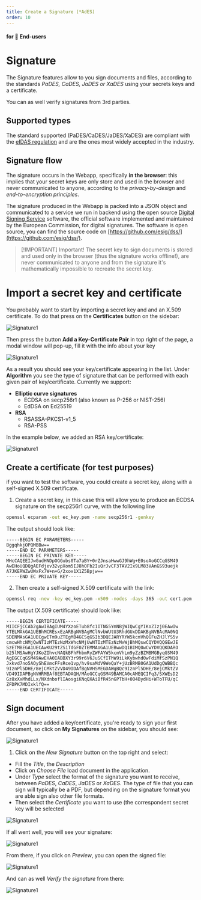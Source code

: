 ```yaml
---
title: Create a Signature (*AdES)
order: 10
---
```


#### for 🙋 End-users

# Signature

The Signature features allow to you sign documents and files, according to the standards *PaDES, CaDES, JaDES or XaDES* using your secrets keys and a certificate. 

You can as well verify signatures from 3rd parties. 

## Supported types 

The standard supported (PaDES/CaDES/JaDES/XaDES) are compliant with the [eIDAS regulation](https://en.wikipedia.org/wiki/EIDAS) and are the ones most widely accepted in the industry. 


## Signature flow 

The signature occurs in the Webapp, specifically **in the browser**: this implies that your secret keys are only store and used in the browser and never  communicated to anyone, according to the *privacy-by-design* and *end-to-encryption principles*. 

The signature produced in the Webapp is packed into a JSON object and communicated to a service we run in backend using the open source [Digital Signing Service](https://ec.europa.eu/digital-building-blocks/DSS/webapp-demo/doc/dss-documentation.html) software, the official software implemented and maintained by the European Commission, for digital signatures. The software is open source, you can find the source code on [https://github.com/esig/dss/](https://github.com/esig/dss/).

> [!IMPORTANT] Important!
> The secret key to sign documents is stored and used only in the browser (thus the signature works offline!), are never communicated to anyone and from the signature it's mathematically impossible to recreate the secret key. 

# Import a secret key and certificate 

You probably want to start by importing a secret key and and an X.509 certificate. To do that press on the **Certificates** button on the sidebar:

![Signature1](../images/signature/SS1.png)

Then press the button **Add a Key-Certificate Pair** in top right of the page, a modal window will pop-up, fill it with the info about your key

![Signature1](../images/signature/SS3.png)

As a result you should see your key/certificate appearing in the list. Under **Algorithm** you see the type of signature that can be performed with each given pair of key/certificate. Currently we support: 

- **Elliptic curve signatures**
  - ECDSA on secp256r1 (also known as P-256 or NIST-256)
  - EdDSA on Ed25519
- **RSA**
  - RSASSA-PKCS1-v1_5
  - RSA-PSS

In the example below, we added an RSA key/certificate: 

![Signature1](../images/signature/SS4c.png)


## Create a certificate (for test purposes)

if you want to test the software, you could create a secret key, along with a self-signed X.509 certificate.


1) Create a secret key, in this case this will allow you to produce an ECDSA signature on the secp256r1 curve, with the following line

```bash
openssl ecparam -out ec_key.pem -name secp256r1 -genkey 
```

The output should look like: 

```
-----BEGIN EC PARAMETERS-----
BggqhkjOPQMBBw==
-----END EC PARAMETERS-----
-----BEGIN EC PRIVATE KEY-----
MHcCAQEEIJwGudHNDpOGGubs0Ta7aBY+0rZJnsaHwwGJ9hWg+E0soAoGCCqGSM49
AwEHoUQDQgAEFdjev32vpXom5IJ8hOFb2IuQrJvCF3TAV2Ix9LM83VAnGS93uejk
A7JKERWZwUWxFx7W+n+G/2xox1X1Z5Bpjw==
-----END EC PRIVATE KEY-----
```

2) Then create a self-signed X.509 certificate with the link:

```bash
openssl req -new -key ec_key.pem -x509 -nodes -days 365 -out cert.pem
```

The output (X.509 certificate) should look like: 

```
-----BEGIN CERTIFICATE-----
MIICFjCCAb2gAwIBAgIUM4YXzoETub8fc1ITNG5YmNBjWIQwCgYIKoZIzj0EAwIw
YTELMAkGA1UEBhMCREsxEzARBgNVBAgMClNvbWUtU3RhdGUxDDAKBgNVBAcMA0NQ
SDENMAsGA1UECgwETm9uZTEgMB4GCSqGSIb3DQEJARYRYW5kcmVhQGFuZHJlYS5v
cmcwHhcNMjQwNTIzMTEzNzMxWhcNMjUwNTIzMTEzNzMxWjBhMQswCQYDVQQGEwJE
SzETMBEGA1UECAwKU29tZS1TdGF0ZTEMMAoGA1UEBwwDQ1BIMQ0wCwYDVQQKDARO
b25lMSAwHgYJKoZIhvcNAQkBFhFhbmRyZWFAYW5kcmVhLm9yZzBZMBMGByqGSM49
AgEGCCqGSM49AwEHA0IABBXY3r99r6V6JuSCfIThW9iLkKybwhd0wFdiMfSzPN1Q
Jxkvd7no5AOyShEVmcFFsRce1vp/hv9saMdV9WeQaY+jUzBRMB0GA1UdDgQWBBQc
9IznPl5DHE/8ejCMktZVVD49IDAfBgNVHSMEGDAWgBQc9IznPl5DHE/8ejCMktZV
VD49IDAPBgNVHRMBAf8EBTADAQH/MAoGCCqGSM49BAMCA0cAMEQCIFq3/SXWEsD2
Gz8xXxMhdLLx/NXdnboflIAosgiKNqQXAiBfR45nGPTbH+0O4BydHi+WToTFU/qC
ZFDPK7MDIxklfQ==
-----END CERTIFICATE-----
```



## Sign document 

After you have added a key/certificate, you're ready to sign your first document, so click on **My Signatures** on the sidebar, you should see: 

![Signature1](../images/signature/SS5a.png)


1) Click on the *New Signature* button on the top right and select:

- Fill the *Title*, the *Description* 
- Click on *Choose File* load document in the application. 
- Under *Type* select the format of the signature you want to receive, between *PaDES*, *CaDES*, *JaDES* or *XaDES*. The type of file that you can sign will typically be a PDF, but depending on the signature format you are able sign also other file formats.
- Then select the *Certificate* you want to use (the correspondent secret key will be selected



![Signature1](../images/signature/SS5b.png)


If all went well, you will see your signature:

![Signature1](../images/signature/SS6.png)


From there, if you click on *Preview*, you can open the signed file: 


![Signature1](../images/signature/SS7.png)


And can as well *Verify the signature* from there: 


![Signature1](../images/signature/SS8.png)



